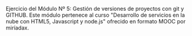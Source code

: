 Ejercicio del Módulo Nº 5: Gestión de versiones de proyectos con git y GITHUB.
Este módulo pertenece al curso "Desarrollo de servicios en la nube con HTML5, Javascript y node.js" ofrecido en formato MOOC por miríadax.